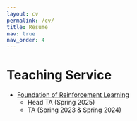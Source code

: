 ```yaml
---
layout: cv
permalink: /cv/
title: Resume
nav: true
nav_order: 4
---
```



# Teaching Service

* [Foundation of Reinforcement Learning](https://odi.inf.ethz.ch/teaching/FoRL.html)
  - Head TA (Spring 2025)
  - TA (Spring 2023 & Spring 2024)
 
